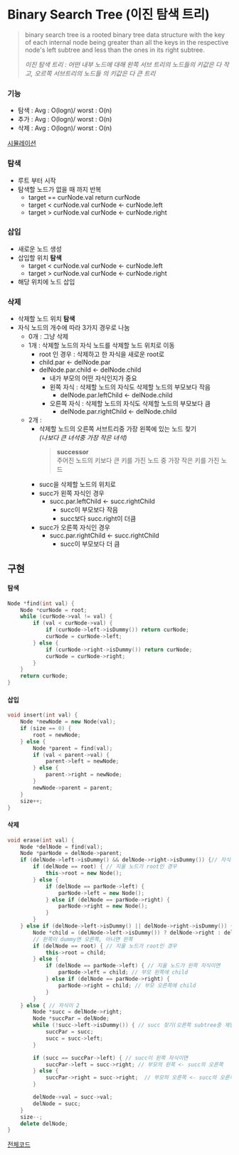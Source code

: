 # Binary Search Tree (이진 탐색 트리)

> binary search tree is a rooted binary tree data structure with the key of each internal node being greater than
> all the keys in the respective node's left subtree and less than the ones in its right subtree.
>
> _이진 탐색 트리 : 어떤 내부 노드에 대해 왼쪽 서브 트리의 노드들의 키값은 다 작고, 오르쪽 서브트리의 노드들 의 키값은 다 큰 트리_

### 기능

- 탐색 : Avg : O(logn)/ worst : O(n)
- 추가 : Avg : O(logn)/ worst : O(n)
- 삭제 : Avg : O(logn)/ worst : O(n)

<a href = "https://www.cs.usfca.edu/~galles/visualization/BST.html"> 시뮬레이션 </a>

### 탐색

- 루트 부터 시작
- 탐색할 노드가 없을 때 까지 반복
    - target == curNode.val
      return curNode
    - target < curNode.val
      curNode <- curNode.left
    - target > curNode.val
      curNode <- curNode.right

### 삽입

- 새로운 노드 생성
- 삽입할 위치 **탐색**
    - target < curNode.val
      curNode <- curNode.left
    - target > curNode.val
      curNode <- curNode.right
- 해당 위치에 노드 삽입

### 삭제

- 삭제할 노드 위치 **탐색**
- 자식 노드의 개수에 따라 3가지 경우로 나눔
    - 0개 : 그냥 삭제
    - 1개 : 삭제할 노드의 자식 노드를 삭제할 노드 위치로 이동
        - root 인 경우 : 삭제하고 한 자식을 새로운 root로
        - child.par <- delNode.par
        - delNode.par.child <- delNode.child
            - 내가 부모의 어떤 자식인지가 중요
            - 왼쪽 자식 : 삭제할 노드의 자식도 삭제할 노드의 부모보다 작음
                - delNode.par.leftChild <- delNode.child
            - 오른쪽 자식 : 삭제할 노드의 자식도 삭제할 노드의 부모보다 큼
                - delNode.par.rightChild <- delNode.child
    - 2개 :
        - 삭제할 노드의 오른쪽 서브트리중 가장 왼쪽에 있는 노드 찾기
          <br> _(나보다 큰 녀석중 가장 작은 녀석)_
          > **successor** <br> 주어진 노드의 키보다 큰 키를 가진 노드 중 가장 작은 키를 가진 노드
        - succ을 삭제할 노드의 위치로
        - succ가 왼쪽 자식인 경우
            - succ.par.leftChild <- succ.rightChild
                - succ이 부모보다 작음
                - succ보다 succ.right이 더큼
        - succ가 오른쪽 자식인 경우
            - succ.par.rightChild <- succ.rightChild
                - succ이 부모보다 더 큼

## 구현

#### 탐색

```cpp
Node *find(int val) {
    Node *curNode = root;
    while (curNode->val != val) {
        if (val < curNode->val) {
            if (curNode->left->isDummy()) return curNode;
            curNode = curNode->left;
        } else {
            if (curNode->right->isDummy()) return curNode;
            curNode = curNode->right;
        }
    }
    return curNode;
}
```

#### 삽입

```cpp
void insert(int val) {
    Node *newNode = new Node(val);
    if (size == 0) {
        root = newNode;
    } else {
        Node *parent = find(val);
        if (val < parent->val) {
            parent->left = newNode;
        } else {
            parent->right = newNode;
        }
        newNode->parent = parent;
    }
    size++;
}
```

#### 삭제

```cpp
void erase(int val) {
    Node *delNode = find(val);
    Node *parNode = delNode->parent;
    if (delNode->left->isDummy() && delNode->right->isDummy()) {// 자식이 0
        if (delNode == root) { // 지울 노드가 root인 경우
            this->root = new Node();
        } else {
            if (delNode == parNode->left) {
                parNode->left = new Node();
            } else if (delNode == parNode->right) {
                parNode->right = new Node();
            }
        }
    } else if (delNode->left->isDummy() || delNode->right->isDummy()) { // 자식이 1
        Node *child = (delNode->left->isDummy()) ? delNode->right : delNode->left;
        // 왼쪽이 dummy면 오른쪽, 아니면 왼쪽
        if (delNode == root) { // 지울 노드가 root인 경우
            this->root = child;
        } else {
            if (delNode == parNode->left) { // 지울 노드가 왼쪽 자식이면
                parNode->left = child; // 부모 왼쪽에 child
            } else if (delNode == parNode->right) {
                parNode->right = child; // 부모 오른쪽에 child
            }
        }
    } else { // 자식이 2
        Node *succ = delNode->right;
        Node *succPar = delNode;
        while (!succ->left->isDummy()) { // succ 찾기(오른쪽 subtree중 제일 왼쪽에 있는 노드)
            succPar = succ;
            succ = succ->left;
        }

        if (succ == succPar->left) { // succ이 왼쪽 자식이면
            succPar->left = succ->right; // 부모의 왼쪽 <- succ의 오른쪽
        } else {
            succPar->right = succ->right;  // 부모의 오른쪽 <- succ의 오른쪽
        }

        delNode->val = succ->val;
        delNode = succ;
    }
    size--;
    delete delNode;
}
```

<a href = "https://github.com/Landvibe-DataStructure-2024/StudyNotes/blob/main/w11/bst.cpp">전체코드</a>